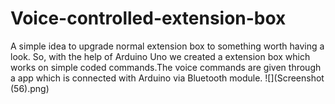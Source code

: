 # Voice-controlled-extension-box
A simple idea to upgrade normal extension box to something worth having a look. So, with the help of Arduino Uno we created a extension box which works on simple coded commands.The voice commands are given through a app which is connected with Arduino via Bluetooth module.
![](Screenshot (56).png)
